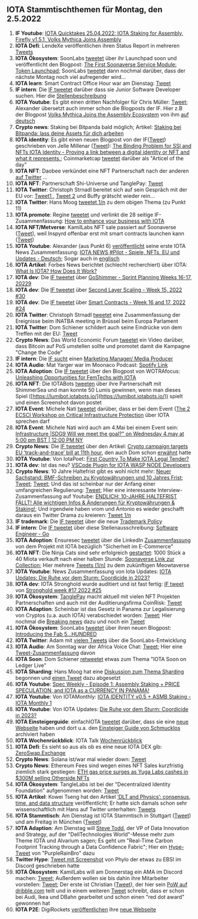## IOTA Stammtischthemen für Montag, den 2.5.2022

1. **IF Youtube**: [IOTA Quicktakes 25.04.2022: IOTA Staking for Assembly, Firefly v1.5.1, Volks Mythica Joins Assembly](https://www.youtube.com/watch?v=vS6ZceXT4C8)
2. **IOTA Defi**: LendeXe veröffentlichen ihren Status Report in mehreren [Tweets](https://twitter.com/LendeXeFinance/status/1518643986369597441?s=20&t=WRKtjvzgKnhpzjWNIcxPRQ)
3. **IOTA Ökosystem**: SoonLabs [tweetet](https://twitter.com/soon_labs/status/1518819730210967552?s=20&t=WRKtjvzgKnhpzjWNIcxPRQ) über ihr Launchpad soon und veröffentlicht den Blogpost: [The First Soonaverse Service Module: Token Launchpad](https://soonlabs.medium.com/token-launchpad-b9310f8bfbc9); SoonLabs [tweetet](https://twitter.com/soon_labs/status/1519196398209552384?s=20&t=shy_DuBXsKA8dLaNgQYMcg) dann nochmal darüber, dass der nächste Montag noch viel aufregender wird...
4. **IOTA learn**: Smart Contract Office Hour war am Dienstag: [Tweet](https://twitter.com/assembly_net/status/1518575809048596480?s=20&t=WRKtjvzgKnhpzjWNIcxPRQ)
5. **IF intern**: Die [IF tweetet](https://twitter.com/iota/status/1518862577048117248?s=20&t=WRKtjvzgKnhpzjWNIcxPRQ) darüber dass sie Junior Software Developer suchen. Hier die [Stellenbeschreibung](https://iota.bamboohr.com/jobs/view.php?id=187&source=other) 
6. **IOTA Youtube**: Es gibt einen dritten Nachfolger für Chris Müller: [Tweet](https://twitter.com/shortaktien/status/1518843291067990017?s=20&t=WRKtjvzgKnhpzjWNIcxPRQ); Alexander übersetzt auch immer schon die Blogposts der IF. Hier z.B der Blogpost [Volks Mythica Joins the Assembly Ecosystem](https://blog.assembly.sc/volks-mythica-joins-the-assembly-ecosystem/) von ihm [auf deutsch](https://iota-kurs.de/volks-mythica-tritt-dem-assembly-oekosystem-bei/) 
7. **Crypto news**: Staking bei Bitpanda bald möglich; Artikel: [Staking bei Bitpanda: lass deine Assets für dich arbeiten](https://blog.bitpanda.com/de/staking-bei-bitpanda-lass-deine-assets-fur-dich-arbeiten)
8. **IOTA identity**: Es gibt einen neuen Blogpost von der IF([Tweet](https://twitter.com/iota/status/1518938039199879175?s=20&t=Y26eZwu9EYgVtdNbmTri8w)) geschrieben von Jelle Millenar ([Tweet](https://twitter.com/JelleFm/status/1518944063172579328?s=20&t=shy_DuBXsKA8dLaNgQYMcg)): [The Binding Problem for SSI and NFTs IOTA Identity - Proving a link between a digital identity or NFT and what it represents.](https://blog.iota.org/the-binding-problem-for-ssi-and-nfts/); Coinmarketcap [tweetet](https://twitter.com/CoinMarketCap/status/1519204734804303877?s=20&t=shy_DuBXsKA8dLaNgQYMcg) darüber als "Articel of the day"
9. **IOTA NFT**: Daobee verkündet eine NFT Partnerschaft nach der anderen [auf Twitter](https://twitter.com/Daobeegame) ...
10. **IOTA NFT**: Partnerschaft Shi-Universe und TanglePay: [Tweet](https://twitter.com/Shiuniverse/status/1519270966978875392?s=20&t=w3WbF1iG-CcJySp8zlJ_AQ)
11. **IOTA Twitter**: Christoph Strnadl bereitet sich auf sein Gespräch mit der EU vor: [Tweet1 ](https://twitter.com/archimate/status/1519252069219287040?s=20&t=Y26eZwu9EYgVtdNbmTri8w), [Tweet 2](https://twitter.com/archimate/status/1519254531166638088?s=20&t=shy_DuBXsKA8dLaNgQYMcg) und Buffy grätscht wieder rein...
12. **IOTA Twitter**: Hans Moog [tweetet 1/n](https://twitter.com/hus_qy/status/1519318182267437056?s=20&t=ygqjKiu_EfU_v96PLI3Veg) zu dem obigen Thema (zu Punkt 11)
13. **IOTA promote**: Regine [tweetet](https://twitter.com/Energine/status/1519301547229855746?s=20) und verlinkt die 28 seitige IF-Zusammenfassung: [How to enhance your business with IOTA](https://files.iota.org/comms/IOTA_for_Business.pdf)
14. **IOTA NFT/Metverse**: KamilLabs NFT sale passiert auf Soonaverse ([Tweet](https://twitter.com/kamilabsstudio/status/1518522332431753216?s=20&t=j6fLxrXspf8zvQfrgJIZaA)), weil Inspyrd offenbar erst mit smart contracts launchen kann ([Tweet](https://twitter.com/kamilabsstudio/status/1518858948056686592?s=20&t=j6fLxrXspf8zvQfrgJIZaA))
15. **IOTA Youtube**: Alexander (aus Punkt 6) [veröffentlicht](https://twitter.com/shortaktien/status/1519355597484871680?s=20&t=j6fLxrXspf8zvQfrgJIZaA) seine erste IOTA News Zusammenfassung: [IOTA NEWS #Pilot - Spiele, NFTs, EU und Updates - Deutsch](https://www.youtube.com/watch?v=MNsMU5uCpEA); Sogar auch in [englisch](https://www.youtube.com/watch?v=IEbg27U013o)
16. **IOTA Artikel**: Forbes News berichtet (schlecht recherchiert) über IOTA: [What Is IOTA? How Does It Work?](https://www.forbes.com/advisor/investing/cryptocurrency/what-is-iota/)
17. **IOTA dev**: Die [IF tweetet](https://twitter.com/iota/status/1519209796951584770?s=20&t=2KrLu343SiJ6eGYoQ9s0sg) über [GoShimmer - Sprint Planning Weeks 16-17, 20229](https://github.com/iotaledger/research-updates/discussions/31)
18. **IOTA dev**: Die [IF tweetet](https://twitter.com/iota/status/1519255151944548354?s=20&t=j3foXmxKwAdtukdT6oXBYw) über [Second Layer Scaling - Week 15, 2022 #30](https://github.com/iotaledger/research-updates/discussions/30)
19. **IOTA dev**: Die [IF tweetet](https://twitter.com/iota/status/1519345859296649217?s=20&t=-8RKG9QqMxjW-ARi4iqchA) über [Smart Contracts - Week 16 and 17, 2022 #24](https://github.com/iotaledger/engineering-updates/discussions/24)
20. **IOTA Twitter**: Christoph Strnadl [tweetet](https://twitter.com/archimate/status/1519444910369353728?s=20&t=j6fLxrXspf8zvQfrgJIZaA) eine Zusammenfassung der Ereignisse beim INATBA meeting in Brüssel beim Europa Parlament
21. **IOTA Twitter**: Dom Schiener schildert auch seine Eindrücke von dem Treffen mit der EU: [Tweet](https://twitter.com/DomSchiener/status/1519586889107484673?s=20&t=yovXGYXw6O16II0ObNrx-Q)
22. **Crypto News**: Das World Economic Forum [tweetet](https://twitter.com/wef/status/1519119185422524416?s=20&t=j6fLxrXspf8zvQfrgJIZaA) ein Video darüber, dass Bitcoin auf PoS umstellen sollte und promotet damit die Kampagne "Change the Code"
23. **IF intern**: Die [IF sucht](https://twitter.com/iota/status/1519587480365846528?s=20&t=yovXGYXw6O16II0ObNrx-Q) einen [Marketing Manager/ Media Producer](https://iota.bamboohr.com/jobs/view.php?id=202&source=aWQ9NA%3D%3D)
24. **IOTA Audio**: Mat Yarger war im Moonaco Podcast: [Spotify Link](https://open.spotify.com/episode/5ege2EU5hXHjqdznymyqlN?si=OkAi0cqkT0q5TVZV09hGqw&nd=1)
25. **IOTA Adoption**: Die [IF tweetet](https://twitter.com/iota/status/1519662927493668867?s=20&t=6EE3tkgXbv-pvOKzFtfz9g) über den Blogpost von WOTRAfocus: [Unleashing Opportunities for FemTechs with IOTA](https://developmentnavigator.com/unleashing-opportunities-for-femtechs-with-iota/)
26. **IOTA NFT**: Die IOTABots [tweeten](https://twitter.com/iotabots/status/1519622025727426561?s=20&t=6EE3tkgXbv-pvOKzFtfz9g) über ihre Partnerschaft mit ShimmerSea und man konnte 50 Lumis gewinnen, wenn man dieses Spiel ([https://lumibot.iotabots.io/](https://lumibot.iotabots.io/)) spielt und einen Screenshot davon postet
27. **IOTA Event**: Michele Nati [tweetet](https://twitter.com/michelenati/status/1519629972918489089?s=20&t=6EE3tkgXbv-pvOKzFtfz9g) darüber, dass er bei dem Event ([The 2     ECSCI Workshop on Critical Infrastructure Protection](https://www.finsec-project.eu/second-ecsci-virtual-workshop) über IOTA sprechen darf
28. **IOTA Event**: Michele Nati wird auch am 4.Mai bei einem Event sein: [Infrastructure |SDG9 Will we meet the goal?"  on Wednesday 4.may at 5:00 pm BST | 12:00 PM NY](https://www.linkedin.com/feed/update/urn:li:share:6925428606684790784)
29. **Crypto News**: Die [IF tweetet](https://twitter.com/iota/status/1519647708126011393?s=20&t=6EE3tkgXbv-pvOKzFtfz9g) über den Artikel: [Crypto campaign targets EU ‘track-and-trace’ bill at 11th hour](https://www.politico.eu/article/crypto-campaign-target-eu-meps-transfer-funds-regulation/), den auch Dom schon [erwähnt](https://twitter.com/DomSchiener/status/1519586891972153344?s=20&t=6EE3tkgXbv-pvOKzFtfz9g) hatte
30. **IOTA Youtube**: Von IotaPoet: [First Country To Make IOTA Legal Tender?](https://www.youtube.com/watch?v=VgYGHNzw7nM)
31. **IOTA dev**: Ist das neu? [VSCode Plugin for IOTA WASP NODE Developers](https://marketplace.visualstudio.com/items?itemName=CadenceDataSoft.iota-wasp-extension)
32. **Crypto News**: 10 Jahre Haltefrist gibt es wohl nicht mehr: [Neuer Sachstand: BMF-Schreiben zu Kryptowährungen und 10 Jahres Frist](https://www.anwalt.de/rechtstipps/neuer-sachstand-bmf-schreiben-zu-kryptowaehrungen-und-10-jahres-frist-finanzamt-bitcoin-nft-token-200209.html); [Tweet](https://twitter.com/FlorianWimmerAT/status/1519764826389716996?s=20&t=8h0cO2DcuyJn7O5VLuRL4Q); [Tweet](https://twitter.com/f_schaeffler/status/1519920297813716993?s=20&t=8h0cO2DcuyJn7O5VLuRL4Q); Und das ist scheinbar nur der Anfang einer umfangreichen Regulierung: [Tweet](https://twitter.com/f_schaeffler/status/1520109078101598210?s=20&t=4DsQy91OKiDtWutPYEcNTw); Hier eine interessante Interview-Zusammenfassung auf Youtube: [ENDLICH: 10-JAHRE HALTEFRIST FÄLLT! Alle wichtigen Infos & Änderungen für Kryptowährungen & Staking!](https://www.youtube.com/watch?v=jKX4xYAqE7o); Und irgendwie haben vrom und Antonio es wieder geschafft daraus ein Twitter Drama zu kreieren: [Tweet 1/n](https://twitter.com/antonionardella/status/1519900608265953281?s=20&t=6U-cW9YBoYQ5021PvM1eKA)
33. **IF trademark**: Die [IF tweetet](https://twitter.com/iota/status/1519617563180871681?s=20&t=NY1ZBmHfTMz8-_W4TK28Rw) über die neue [Trademark Policy](https://www.iota.org/trademark)
34. **IF intern**: Die [IF tweetet](https://twitter.com/iota/status/1519949808491974656?s=20&t=KgXiCUr41fZlhVOXxYlETw) über diese Stellenausschreibung: [Software Engineer - Go](https://iota.bamboohr.com/jobs/view.php?id=205&source=aWQ9NA==)
35. **IOTA Adoption**: Ensuresec [tweetet](https://twitter.com/ensuresec_eu/status/1520005931077091328?s=20&t=qYwlPRyejxE63cymU8XAEQ) über die LinkedIn [Zusammenfassung](https://www.linkedin.com/posts/ensuresec_ecommerce-response-mitigation-activity-6925769222522339328-6VuY?utm_source=linkedin_share&utm_medium=member_desktop_web) von dem Projekt mit IOTA bezüglich "Sicherheit im E-Commerce"
36. **IOTA NFT**: Die Ninja Cats sind sehr erfolgreich [gestartet](https://twitter.com/MeowtaNFT/status/1520040460349329414?s=20&t=YgbruYFiwGHUdsQ__2MveA): 1000 Stück a 40 Miota verkauft nach einer halben Stunde: [Soonaverse Link zur Collection](https://soonaverse.com/collection/0x8bbade33b845c232908ff59ce3fc5d31fb7599db); Hier mehrere [Tweets (1/n)](https://twitter.com/MeowtaNFT/status/1520288635844800514?s=20&t=4DsQy91OKiDtWutPYEcNTw) zu dem zukünftigen Meowtaverse
37. **IOTA Youtube**: News Zusammenfassung von Iota Updates: [IOTA Updates: Die Ruhe vor dem Sturm: Coordicide in 2023?](https://www.youtube.com/watch?v=Zlg_nNUQPmQ)
38. **IOTA dev**: IOTA Stronghold wurde auditiert und ist fast fertig: [IF tweet](https://twitter.com/iota/status/1520055389076832257?s=20&t=QH2aCEAjgAFYwr5WZnOq8w) von [Stronghold week #17 2022 #25](https://github.com/iotaledger/engineering-updates/discussions/25)
39. **IOTA Ökosystem**: [TanglePay](https://twitter.com/tanglepaycom) macht aktuell mit vielen NFT Projekten Partnerschaften und auch mit der Auditierungsfirma CoinRisk: [Tweet](https://twitter.com/CoinRisk/status/1520025059259207682?s=20&t=4DsQy91OKiDtWutPYEcNTw)
40. **IOTA Adaption**: Scheinbar ist das Gesetz in Panama zur Legalisierung von Cryptos (u.a. auch IOTA) verabschiedet worden: [Tweet](https://twitter.com/reht100/status/1520057459141918722?s=20&t=4DsQy91OKiDtWutPYEcNTw); Hier nochmal die [Breaking news](https://twitter.com/MoisesGale/status/1519718511723139073?s=20&t=4DsQy91OKiDtWutPYEcNTw) dazu und noch ein [Tweet](https://twitter.com/OfficialTxa/status/1520035264491659264?s=20&t=4DsQy91OKiDtWutPYEcNTw)
41. **IOTA Ökosystem**: SoonLabs [tweetet](https://twitter.com/soon_labs/status/1520266924629782528?s=20&t=4DsQy91OKiDtWutPYEcNTw) über ihren neuen Blogpost: [Introducing the Fab 5…HUNDRED](https://soonlabs.medium.com/fab-5-hundred-57e013347497)
42. **IOTA Twitter**: Adam mit [vielen Tweets](https://twitter.com/adam_unchained/status/1520270177056661504?s=20&t=4DsQy91OKiDtWutPYEcNTw)  über die SoonLabs-Entwicklung
43. **IOTA Audio**: Am Sonntag war der Africa Voice Chat: [Tweet](https://twitter.com/IotaNigeria/status/1520679503969800192?t=lPvjOmy0Ulkwii0I1MYuIA&s=19); Hier eine [Tweet-Zusammenfassung](https://twitter.com/IotaNigeria/status/1520514772780859402?s=20&t=rjSIypvWE7ElDjdEcjckUA) davon
44. **IOTA Soon**: Dom Schiener [retweetet](https://twitter.com/DomSchiener/status/1520334033594593280?s=20&t=y8hra7LaHY0Ha3H9VQQqVw) etwas zum Thema "IOTA Soon on Ledger Live"
45. **IOTA Sharding**: Hans Moog hat eine [Diskussion zum Thema Sharding](https://govern.iota.org/t/fluid-sharding/1285) begonnen und [einen Tweet](https://twitter.com/hus_qy/status/1520796128748396544?s=20&t=y8hra7LaHY0Ha3H9VQQqVw) dazu abgesetzt
46. **IOTA Youtube**: [Spec Weekly - Episode 1: Assembly Staking + PRICE SPECULATION, and IOTA as a CURRENCY IN PANAMA!](https://www.youtube.com/watch?v=xLZglnsolIA)
47. **IOTA Youtube**: Von 
IOTAMonthly: [IOTA IDENTITY v0.5 + ASMB Staking - IOTA Monthly 1](https://www.youtube.com/watch?app=desktop&v=3gh04Nkrb1A)
48. **IOTA Youtube**: Von IOTA Updates: [Die Ruhe vor dem Sturm: Coordicide in 2023?](https://www.youtube.com/watch?v=Zlg_nNUQPmQ)
49. **IOTA Einsteigerguide**: einfachIOTA [tweetet](https://twitter.com/einfachIOTA/status/1520775016564068354?s=20&t=y8hra7LaHY0Ha3H9VQQqVw) darüber, dass sie eine [neue Webseite](https://iota-einsteiger-guide.de/) haben und dort u.a. den [Einsteiger Guide von Schmucklos](https://iota-einsteiger-guide.de/archiv-iota-einsteiger-guide/) archiviert haben
50. **IOTA Wochenrückblick**: IOTA Talk [Wochenrückblick](https://www.iota-talk.com/index.php?article/180-wochenr%C3%BCckblick-vom-24-bis-30-april-2022/)
51. **IOTA Defi**: Es sieht so aus als ob es eine neue IOTA DEX gib: [ZeroSwap.Exchange](https://twitter.com/Zeroswap_Ex/status/1520694317169451008?s=20&t=y8hra7LaHY0Ha3H9VQQqVw)
52. **Crypto News**: Solana ist/war mal wieder down: [Tweet](https://twitter.com/SolanaStatus/status/1520508697100926977?s=20&t=y8hra7LaHY0Ha3H9VQQqVw)
53. **Crypto News**: Ethereum Fees sind wegen eines NFT Sales kurzfristig ziemlich stark gestiegen: [ETH gas price surges as Yuga Labs cashes in $300M selling Otherside NFTs](https://cointelegraph.com/news/eth-gas-price-surges-as-yuga-labs-cashes-in-300m-selling-otherside-nfts)
54. **IOTA Ökosystem**: TangleLabs ist bei der "Decentralized Identity Foundation" aufgenommen worden: [Tweet](https://twitter.com/Tangle_Labs/status/1520668178027880453?s=20&t=tnl6YoLrHUbCdbDqeBhA6w)
55. **IOTA Artikel**: Kowei Tseng hat den Artikel [‘DLT and Physics’: consensus, time, and data structure](https://medium.com/@koweitseng.sol/dlt-and-physics-consensus-time-and-data-structure-2559829d7a74) veröffentlicht; Er hatte sich damals schon sehr wissenschaftlich mit Hans auf Twitter unterhalten: [Tweets](https://twitter.com/kowei1995/status/1516443131046096896?s=20&t=KVoT205S7slx4qVpUfYFrw)
56. **IOTA Stammtisch**: Am Dienstag ist IOTA Stammtisch in Stuttgart ([Tweet](https://twitter.com/IotaStuttgart/status/1520825496833261568?s=20&t=rjSIypvWE7ElDjdEcjckUA)) und am Freitag in München ([Tweet](https://twitter.com/IotaMunchen/status/1520475937963446272?s=20&t=rjSIypvWE7ElDjdEcjckUA))
57. **IOTA Adaption**: Am Dienstag will [Steve Todd](https://www.dell.com/en-us/blog/authors/steve-todd/), der VP of Data Innovation and Strategy, auf der "DellTechnologies World"-Messe mehr zum Theme IOTA und Alvarium sagen; Es geht um "Real-Time Carbon Footprint Tracking through a Data Confidence Fabric"; Hier ein [Hype-Tweet](https://twitter.com/JoshuaPeeling/status/1520842049259462661) von "PurpleRainBro" dazu
58. **Twitter Hype**: [Tweet mit Screenshot](https://twitter.com/Vrom14286662/status/1521052718814670849?s=20&t=rjSIypvWE7ElDjdEcjckUA) von Phylo der etwas zu EBSI im Discord geschrieben hatte
59. **IOTA Ökosystem**: KamilLabs will am Donnerstag ein AMA im Discord machen: [Tweet](https://twitter.com/kamilabsstudio/status/1520817828462399490?s=20&t=rjSIypvWE7ElDjdEcjckUA); Außerdem wollen sie bis dahin ihre Mitarbeiter vorstellen: [Tweet](https://twitter.com/kamilabsstudio/status/1520681934220931073?s=20&t=rjSIypvWE7ElDjdEcjckUA); Der erste ist Christian ([Tweet](https://twitter.com/kamilabsstudio/status/1521014122543910917?s=20&t=rjSIypvWE7ElDjdEcjckUA)), der hier sein [PoW auf dribble.com](https://dribbble.com/christianhuber) teilt und in einem weiteren [Tweet](https://twitter.com/kamilabsstudio/status/1521051877336662016?s=20&t=rjSIypvWE7ElDjdEcjckUA) schreibt, dass er schon bei Audi, Ikea und DBahn gearbeitet und schon einen "red dot award" gewonnen hat
60. **IOTA P2E**: DigiRockets [veröffentlichen](https://twitter.com/DigiMine_/status/1521081359283929090?s=20&t=24NmR-tMpE1TLssgbCrYwA) ihre [neue Webseite](https://www.digimine.de/)

